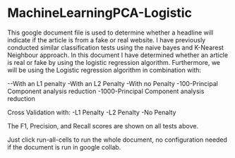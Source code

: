 # MachineLearningPCA-Logistic

This google document file is used to determine whether a headline will indicate if the article is from a fake or real website. I have previously conducted similar classification tests using the naive bayes and K-Nearest Neighbour approach. In this document I have determined whether an article is real or fake by using the logistic regression algorithm. Furthermore, we will be using the Logistic regression algorithm in combination with:

--With an L1 penalty
-With an L2 Penalty 
-With no Penalty 
-100-Principal Component analysis reduction 
-1000-Principal Component analysis reduction 

Cross Validation with:
-L1 Penalty 
-L2 Penalty 
-No Penalty

The F1, Precision, and Recall scores are shown on all tests above.

Just click run-all-cells to run the whole document, no configuration needed if the document is run in google collab.
